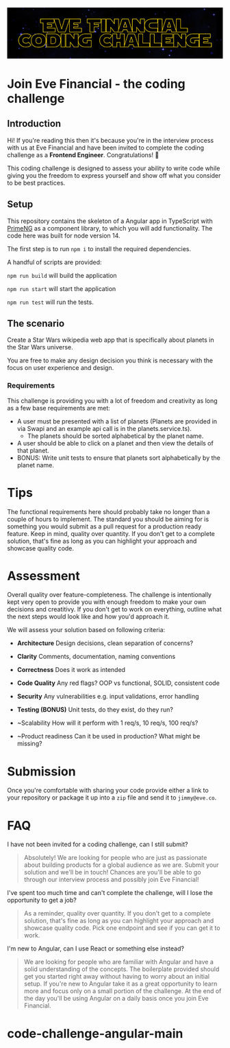 ![eve coding challenge banner](docs/banner.png)
# Join Eve Financial - the coding challenge

## Introduction

Hi! If you're reading this then it's because you're in the interview process with us at Eve Financial and have been invited to complete the coding challenge as a **Frontend Engineer**. Congratulations! 🎉

This coding challenge is designed to assess your ability to write code while giving you the freedom to express yourself and show off what you consider to be best practices.

## Setup

This repository contains the skeleton of a Angular app in TypeScript with [PrimeNG](https://www.primefaces.org/primeng/button) as a component library, to which you will add functionality. The code here was built for node version 14.

The first step is to run `npm i` to install the required dependencies.

A handful of scripts are provided:

`npm run build` will build the application

`npm run start` will start the application 

`npm run test` will run the tests.

## The scenario
Create a Star Wars wikipedia web app that is specifically about planets in the Star Wars universe.

You are free to make any design decision you think is necessary with the focus on user experience and design.

### Requirements
This challenge is providing you with a lot of freedom and creativity as long as a few base requirements are met:
- A user must be presented with a list of planets (Planets are provided in via Swapi and an example api call is in the planets.service.ts).
    - The planets should be sorted alphabetical by the planet name.
- A user should be able to click on a planet and then view the details of that planet.
- BONUS: Write unit tests to ensure that planets sort alphabetically by the planet name.


# Tips

The functional requirements here should probably take no longer than a couple of hours to implement. The standard you should be aiming for is something you would submit as a pull request for a production ready feature. Keep in mind, quality over quantity. If you don't get to a complete solution, that's fine as long as you can highlight your approach and showcase quality code.

# Assessment
Overall quality over feature-completeness. The challenge is intentionally kept very open to provide you with enough freedom to make your own decisions and creatitivy. If you don't get to work on everything, outline what the next steps would look like and how you'd approach it. 

We will assess your solution based on following criteria:

- **Architecture**
Design decisions, clean separation of concerns?

- **Clarity**
Comments, documentation, naming conventions

- **Correctness**
Does it work as intended

- **Code Quality**
Any red flags? OOP vs functional, SOLID, consistent code

- **Security**
Any vulnerabilities e.g. input validations, error handling

- **Testing (BONUS)**
Unit tests, do they exist, do they run?

- ~Scalability
How will it perform with 1 req/s, 10 req/s, 100 req/s? 

- ~Product readiness
Can it be used in production? What might be missing?


# Submission
Once you're comfortable with sharing your code provide either a link to your repository or package it up into a `zip` file and send it to `jimmy@eve.co`.


# FAQ
I have not been invited for a coding challenge, can I still submit?
> Absolutely! We are looking for people who are just as passionate about building products for a global audience as we are. Submit your solution and we'll be in touch! Chances are you'll be able to go through our interview process and possibly join Eve Financial! 

I've spent too much time and can't complete the challenge, will I lose the opportunity to get a job?
> As a reminder, quality over quantity. If you don't get to a complete solution, that's fine as long as you can highlight your approach and showcase quality code. Pick one endpoint and see if you can get it to work.


I'm new to Angular, can I use React or something else instead?
> We are looking for people who are familiar with Angular and have a solid understanding of the concepts. The boilerplate provided should get you started right away without having to worry about an initial setup. If you're new to Angular take it as a great opportunity to learn more and focus only on a small portion of the challenge. At the end of the day you'll be using Angular on a daily basis once you join Eve Financial.



# code-challenge-angular-main
